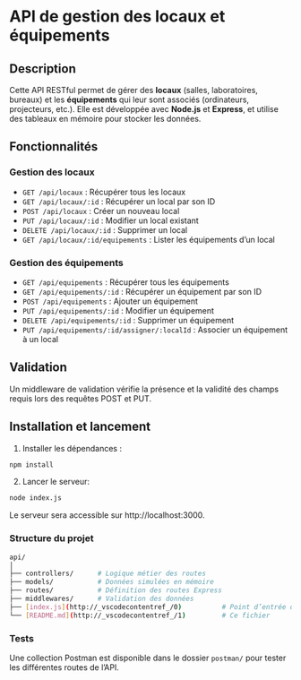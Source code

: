 # API de gestion des locaux et équipements

## Description
Cette API RESTful permet de gérer des **locaux** (salles, laboratoires, bureaux) et les **équipements** qui leur sont associés (ordinateurs, projecteurs, etc.). Elle est développée avec **Node.js** et **Express**, et utilise des tableaux en mémoire pour stocker les données.

## Fonctionnalités

### Gestion des locaux
- `GET /api/locaux` : Récupérer tous les locaux
- `GET /api/locaux/:id` : Récupérer un local par son ID
- `POST /api/locaux` : Créer un nouveau local
- `PUT /api/locaux/:id` : Modifier un local existant
- `DELETE /api/locaux/:id` : Supprimer un local
- `GET /api/locaux/:id/equipements` : Lister les équipements d’un local

### Gestion des équipements
- `GET /api/equipements` : Récupérer tous les équipements
- `GET /api/equipements/:id` : Récupérer un équipement par son ID
- `POST /api/equipements` : Ajouter un équipement
- `PUT /api/equipements/:id` : Modifier un équipement
- `DELETE /api/equipements/:id` : Supprimer un équipement
- `PUT /api/equipements/:id/assigner/:localId` : Associer un équipement à un local

## Validation
Un middleware de validation vérifie la présence et la validité des champs requis lors des requêtes POST et PUT.

## Installation et lancement

1. Installer les dépendances :

```bash
npm install
```

2. Lancer le serveur:
```bash
node index.js
```

Le serveur sera accessible sur http://localhost:3000.

### Structure du projet

```sh
api/
│
├── controllers/      # Logique métier des routes
├── models/           # Données simulées en mémoire
├── routes/           # Définition des routes Express
├── middlewares/      # Validation des données
├── [index.js](http://_vscodecontentref_/0)          # Point d’entrée de l’application
└── [README.md](http://_vscodecontentref_/1)         # Ce fichier
```

### Tests
Une collection Postman est disponible dans le dossier `postman/` pour tester les différentes routes de l’API.
